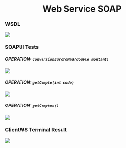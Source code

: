 <h1 style="text-align: center;">Web Service SOAP</h1>

### WSDL

<img src="https://github.com/m-mourouh/web-service-soap/assets/60442896/d777572f-674b-4e59-b1b2-a2b4d74f1fcf" />

### SOAPUI Tests

##### OPERATION: `conversionEuroToMad(double montant)` 
<img src="https://github.com/m-mourouh/web-service-soap/assets/60442896/67891aea-6996-4e68-9097-7d456146df7d"/>

##### OPERATION: `getCompte(int code)` 
<img src="https://github.com/m-mourouh/web-service-soap/assets/60442896/032bf4e7-7f0f-48a8-88e6-b5c2bb73defd"/>

##### OPERATION: `getComptes()` 
<img src="https://github.com/m-mourouh/web-service-soap/assets/60442896/4ea26172-180a-421a-99ad-7a63b9ad7ff1"/>

### ClientWS Terminal Result
<img src="https://github.com/m-mourouh/web-service-soap/assets/60442896/c1bfe9cf-28b4-4a91-bf96-013dc3d5dd09"/>

